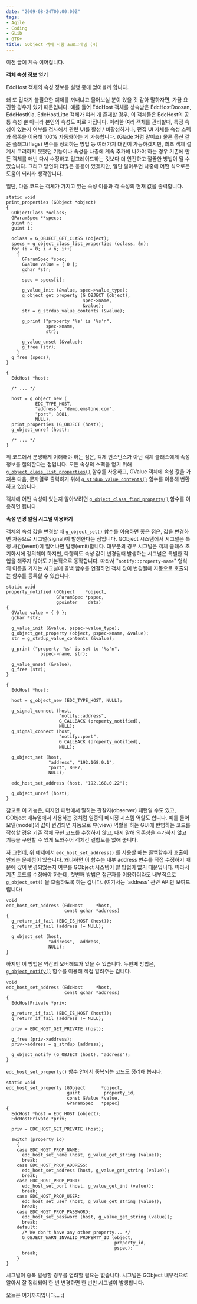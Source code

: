 ```yaml
---
date: "2009-08-24T00:00:00Z"
tags:
- Agile
- Coding
- GLib
- GTK+
title: GObject 객체 지향 프로그래밍 (4)
---
```


이전 글에 계속 이어집니다.

**객체 속성 정보 얻기**

EdcHost 객체의 속성 정보를 실행 중에 얻어볼까 합니다.

왜 또 갑자기 불필요한 예제를 꺼내냐고 물어보실 분이 있을 것 같아 말하자면, 가끔 요긴한 경우가 있기 때문입니다. 예를 들어 EdcHost 객체를 상속받은 EdcHostDoosan, EdcHostKia, EdcHostLitte 객체가 여러 개 존재할 경우, 이 객체들은 EdcHost의 공통 속성 뿐 아니라 본인의 속성도 따로 가집니다. 이러한 여러 객체를 관리할때, 특정 속성이 있는지 여부를 검사해서 관련 UI를 활성 / 비활성하거나, 편집 UI 자체를 속성 스펙과 목록을 이용해 100% 자동화하는 게 가능합니다. (Glade 처럼 말이죠) 물론 옵션 같은 플래그(flags) 변수를 정의하는 방법 등 여러가지 대안이 가능하겠지만, 최초 객체 설계시 고려하지 못했던 기능이나 속성을 나중에 계속 추가해 나가야 하는 경우 기존에 만든 객체를 매번 다시 수정하고 업그레이드하는 것보다 더 안전하고 깔끔한 방법이 될 수 있습니다. 그리고 당연히 더많은 응용이 있겠지만, 일단 알아두면 나중에 어떤 식으로든 도움이 되리라 생각합니다.

일단, 다음 코드는 객체가 가지고 있는 속성 이름과 각 속성의 현재 값을 출력합니다.

    static void
    print_properties (GObject *object)
    {
      GObjectClass *oclass;
      GParamSpec **specs;
      guint n;
      guint i;

      oclass = G_OBJECT_GET_CLASS (object);
      specs = g_object_class_list_properties (oclass, &n);
      for (i = 0; i < n; i++)
        {
          GParamSpec *spec;
          GValue value = { 0 };
          gchar *str;

          spec = specs[i];

          g_value_init (&value, spec->value_type);
          g_object_get_property (G_OBJECT (object),
                                 spec->name,
                                 &value);
          str = g_strdup_value_contents (&value);

          g_print ("property '%s' is '%s'n",
                   spec->name,
                   str);

          g_value_unset (&value);
          g_free (str);
        }
      g_free (specs);
    }

    {
      EdcHost *host;

      /* ... */ 

      host = g_object_new (
               EDC_TYPE_HOST,
               "address", "demo.emstone.com",
               "port", 8081,
               NULL);
      print_properties (G_OBJECT (host));
      g_object_unref (host);

      /* ... */
    }

위 코드에서 분명하게 이해해야 하는 점은, 객체 인스턴스가 아닌 객체 클래스에게 속성 정보를 질의한다는 점입니다. 모든 속성의 스펙을 얻기 위해 [`g_object_class_list_properties()`](http://library.gnome.org/devel/gobject/stable/gobject-The-Base-Object-Type.html#g-object-class-list-properties) 함수를 사용하고, GValue 객체에 속성 값을 가져온 다음, 문자열로 출력하기 위해 [`g_strdup_value_contents()`](http://library.gnome.org/devel/gobject/stable/gobject-Generic-values.html#g-strdup-value-contents) 함수를 이용해 변환하고 있습니다.

객체에 어떤 속성이 있는지 알아보려면 [`g_object_class_find_property()`](http://library.gnome.org/devel/gobject/stable/gobject-The-Base-Object-Type.html#g-object-class-find-property) 함수를 이용하면 됩니다.

**속성 변경 알림 시그널 이용하기**

객체의 속성 값을 변경할 때 `g_object_set()` 함수를 이용하면 좋은 점은, 값을 변경하면 자동으로 시그널(signal)이 발생한다는 점입니다. GObject 시스템에서 시그널은 특정 사건(event)이 일어나면 발생(emit)합니다. 대부분의 경우 시그널은 객체 클래스 초기화시에 정의해야 하지만, 다행히도 속성 값이 변경될때 발생하는 시그널은 특별한 작업을 해주지 않아도 기본적으로 동작합니다. 따라서 "`notify::property-name`" 형식의 이름을 가지는 시그널에 콜백 함수를 연결하면 객체 값이 변경될때 자동으로 호출되는 함수를 등록할 수 있습니다.

    static void
    property_notified (GObject    *object,
                       GParamSpec *pspec,
                       gpointer    data)
    {
      GValue value = { 0 };
      gchar *str;

      g_value_init (&value, pspec->value_type);
      g_object_get_property (object, pspec->name, &value);
      str = g_strdup_value_contents (&value);

      g_print ("property '%s' is set to '%s'n",
                 pspec->name, str);

      g_value_unset (&value);
      g_free (str);
    }

    {
      EdcHost *host;

      host = g_object_new (EDC_TYPE_HOST, NULL);

      g_signal_connect (host,
                        "notify::address",
                        G_CALLBACK (property_notified),
                        NULL);
      g_signal_connect (host,
                        "notify::port",
                        G_CALLBACK (property_notified),
                        NULL);

      g_object_set (host,
                    "address", "192.168.0.1",
                    "port", 8087,
                    NULL);

      edc_host_set_address (host, "192.168.0.22");

      g_object_unref (host);
    }

참고로 이 기능은, 디자인 패턴에서 말하는 관찰자(observer) 패턴일 수도 있고, GObject 매뉴얼에서 사용하는 것처럼 일종의 메시징 시스템 역할도 합니다. 예를 들어 모델(model)의 값이 변경되면 자동으로 뷰(view) 역할을 하는 GUI에 반영하는 코드를 작성할 경우 기존 객체 구현 코드를 수정하지 않고, 다시 말해 의존성을 추가하지 않고 기능을 구현할 수 있게 도와주어 객체간 결합도를 없애 줍니다.

자 그런데, 위 예제에서 `edc_host_set_address()` 를 사용할 때는 콜백함수가 호출이 안되는 문제점이 있습니다. 왜냐하면 이 함수는 내부 address 변수를 직접 수정하기 때문에 값이 변경되었는지 여부를 GObject 시스템이 알 방법이 없기 때문입니다. 따라서 기존 코드를 수정해야 하는데, 첫번째 방법은 접근자를 이용하더라도 내부적으로 `g_object_set()` 을 호출하도록 하는 겁니다. (여기서는 'address' 관련 API만 보여드립니다)

    void
    edc_host_set_address (EdcHost     *host,
                          const gchar *address)
    {
      g_return_if_fail (EDC_IS_HOST (host));
      g_return_if_fail (address != NULL);

      g_object_set (host,
                    "address",  address,
                    NULL);
    }

하지만 이 방법은 약간의 오버헤드가 있을 수 있습니다. 두번째 방법은, [`g_object_notify()`](http://library.gnome.org/devel/gobject/stable/gobject-The-Base-Object-Type.html#g-object-notify) 함수를 이용해 직접 알려주는 겁니다.

    void
    edc_host_set_address (EdcHost     *host,
                          const gchar *address)
    {
      EdcHostPrivate *priv;

      g_return_if_fail (EDC_IS_HOST (host));
      g_return_if_fail (address != NULL);

      priv = EDC_HOST_GET_PRIVATE (host);

      g_free (priv->address);
      priv->address = g_strdup (address);

      g_object_notify (G_OBJECT (host), "address");
    }

`edc_host_set_property()` 함수 안에서 중복되는 코드도 정리해 봅시다.

    static void
    edc_host_set_property (GObject      *object,
                           guint         property_id,
                           const GValue *value,
                           GParamSpec   *pspec)
    {
      EdcHost *host = EDC_HOST (object);
      EdcHostPrivate *priv;

      priv = EDC_HOST_GET_PRIVATE (host);

      switch (property_id)
        {
        case EDC_HOST_PROP_NAME:
          edc_host_set_name (host, g_value_get_string (value));
          break;
        case EDC_HOST_PROP_ADDRESS:
          edc_host_set_address (host, g_value_get_string (value));
          break;
        case EDC_HOST_PROP_PORT:
          edc_host_set_port (host, g_value_get_int (value));
          break;
        case EDC_HOST_PROP_USER:
          edc_host_set_user (host, g_value_get_string (value));
          break;
        case EDC_HOST_PROP_PASSWORD:
          edc_host_set_password (host, g_value_get_string (value));
          break;
        default:
          /* We don't have any other property... */
          G_OBJECT_WARN_INVALID_PROPERTY_ID (object,
                                             property_id,
                                             pspec);
          break;
        }
    }

시그널이 중복 발생할 경우를 염려할 필요는 없습니다. 시그널은 GObject 내부적으로 알아서 잘 정리되어 한 번 변경하면 한 번만 시그널이 발생합니다.

오늘은 여기까지입니다... :)
